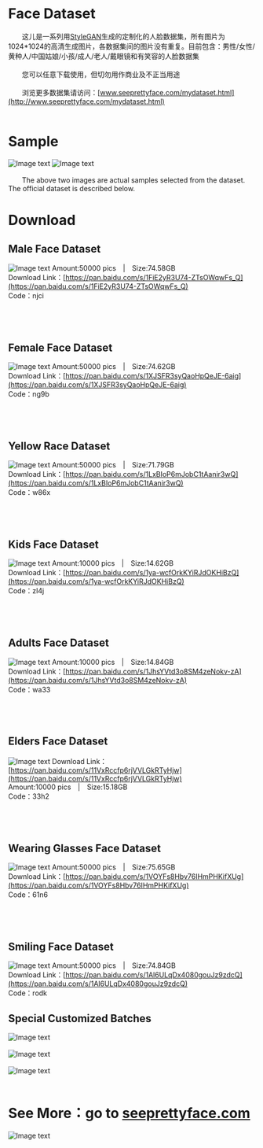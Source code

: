 # Face Dataset
&emsp;&emsp;这儿是一系列用[StyleGAN](https://github.com/NVlabs/stylegan)生成的定制化的人脸数据集，所有图片为 1024*1024的高清生成图片，各数据集间的图片没有重复。目前包含：男性/女性/黄种人/中国姑娘/小孩/成人/老人/戴眼镜和有笑容的人脸数据集<br />
<br />
&emsp;&emsp;您可以任意下载使用，但切勿用作商业及不正当用途<br />
<br />
&emsp;&emsp;浏览更多数据集请访问：[www.seeprettyface.com/mydataset.html](http://www.seeprettyface.com/mydataset.html)<br />
<br />

# Sample
![Image text](https://github.com/a312863063/seeprettyface/blob/master/male_example.png)
![Image text](https://github.com/a312863063/seeprettyface/blob/master/female_example.png)
<br /><br />
&emsp;&emsp;The above two images are actual samples selected from the dataset. The official dataset is described below. 

# Download
## Male Face Dataset
![Image text](https://github.com/a312863063/seeprettyface/blob/master/male.jpg)
Amount:50000 pics | Size:74.58GB<br />
Download Link：[https://pan.baidu.com/s/1FiE2yR3U74-ZTsOWqwFs_Q](https://pan.baidu.com/s/1FiE2yR3U74-ZTsOWqwFs_Q)<br />
Code：njci<br />

## &emsp;
## Female Face Dataset
![Image text](https://github.com/a312863063/seeprettyface/blob/master/female.jpg)
Amount:50000 pics | Size:74.62GB<br />
Download Link：[https://pan.baidu.com/s/1XJSFR3syQaoHpQeJE-6aig](https://pan.baidu.com/s/1XJSFR3syQaoHpQeJE-6aig) <br />
Code：ng9b<br />

## &emsp;
## Yellow Race Dataset
![Image text](https://github.com/a312863063/seeprettyface/blob/master/yellow.jpg)
Amount:50000 pics | Size:71.79GB<br />
Download Link：[https://pan.baidu.com/s/1LxBIoP6mJobC1tAanir3wQ](https://pan.baidu.com/s/1LxBIoP6mJobC1tAanir3wQ) <br />
Code：w86x<br />

## &emsp;
## Kids Face Dataset
![Image text](https://github.com/a312863063/seeprettyface/blob/master/kids.jpg)
Amount:10000 pics | Size:14.62GB<br />
Download Link：[https://pan.baidu.com/s/1ya-wcfOrkKYiRJdOKHiBzQ](https://pan.baidu.com/s/1ya-wcfOrkKYiRJdOKHiBzQ) <br />
Code：zl4j<br />

## &emsp;
## Adults Face Dataset
![Image text](https://github.com/a312863063/seeprettyface/blob/master/adults.jpg)
Amount:10000 pics | Size:14.84GB<br />
Download Link：[https://pan.baidu.com/s/1JhsYVtd3o8SM4zeNokv-zA](https://pan.baidu.com/s/1JhsYVtd3o8SM4zeNokv-zA) <br />
Code：wa33<br />

## &emsp;
## Elders Face Dataset
![Image text](https://github.com/a312863063/seeprettyface/blob/master/elders.jpg)
Download Link：[https://pan.baidu.com/s/11VxRccfp6rjVVLGkRTyHjw](https://pan.baidu.com/s/11VxRccfp6rjVVLGkRTyHjw) <br />
Amount:10000 pics | Size:15.18GB<br />
Code：33h2<br />

## &emsp;
## Wearing Glasses Face Dataset
![Image text](https://github.com/a312863063/seeprettyface/blob/master/glasses.jpg)
Amount:50000 pics | Size:75.65GB<br />
Download Link：[https://pan.baidu.com/s/1VOYFs8Hbv76IHmPHKifXUg](https://pan.baidu.com/s/1VOYFs8Hbv76IHmPHKifXUg) <br />
Code：61n6<br />

## &emsp;
## Smiling Face Dataset
![Image text](https://github.com/a312863063/seeprettyface/blob/master/smile.jpg)
Amount:50000 pics | Size:74.84GB<br />
Download Link：[https://pan.baidu.com/s/1Al6ULqDx4080gouJz9zdcQ](https://pan.baidu.com/s/1Al6ULqDx4080gouJz9zdcQ) <br />
Code：rodk<br />

## Special Customized Batches
![Image text](https://github.com/a312863063/seeprettyface/blob/master/uncle.jpg)<br /><br />
![Image text](https://github.com/a312863063/seeprettyface/blob/master/boys.jpg)<br /><br />
![Image text](https://github.com/a312863063/seeprettyface/blob/master/smile-girls.jpg)<br /><br />

# See More：go to [seeprettyface.com](http://www.seeprettyface.com)
![Image text](https://github.com/a312863063/seeprettyface/blob/master/EP001-01.png)

